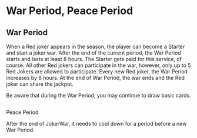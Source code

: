 # War Period, Peace Period

## War Period

​When a Red joker appears in the season, the player can become a Starter and start a joker war. After the end of the current period, the War Period starts and lasts at least 8 hours. The Starter gets paid for this service, of course. All other Red jokers can participate in the war, however, only up to 5 Red Jokers are allowed to participate. Every new Red joker, the War Period increases by 8 hours. At the end of War Period, the war ends and the Red joker can share the jackpot.

Be aware that during the War Period, you may continue to draw basic cards.

## Peace Period

After the end of JokerWar, it needs to cool down for a period before a new War Period.

